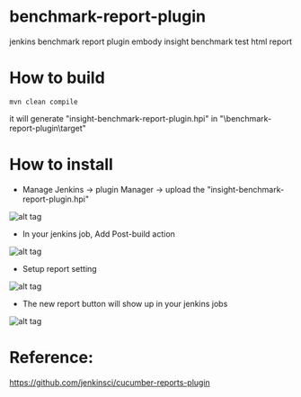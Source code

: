 # benchmark-report-plugin
jenkins benchmark report plugin embody insight benchmark test html report

# How to build
```
mvn clean compile
```
it will generate "insight-benchmark-report-plugin.hpi" in "\benchmark-report-plugin\target"

# How to install
+ Manage Jenkins -> plugin Manager -> upload the "insight-benchmark-report-plugin.hpi" 

![alt tag](http://drive.google.com/uc?export=view&id=0B7LGjD8XYmuueDZPRDBnVmhBZEE)


+ In your jenkins job, Add Post-build action 

![alt tag](http://drive.google.com/uc?export=view&id=0B7LGjD8XYmuuZElZREJvdzlkUUk)


+ Setup report setting

![alt tag](http://drive.google.com/uc?export=view&id=0B7LGjD8XYmuuSnpJdFo1dDBaSTg)


+ The new report button will show up in your jenkins jobs

![alt tag](http://drive.google.com/uc?export=view&id=0B7LGjD8XYmuuOXFwYmJ5blF2Rnc)



# Reference:
https://github.com/jenkinsci/cucumber-reports-plugin
